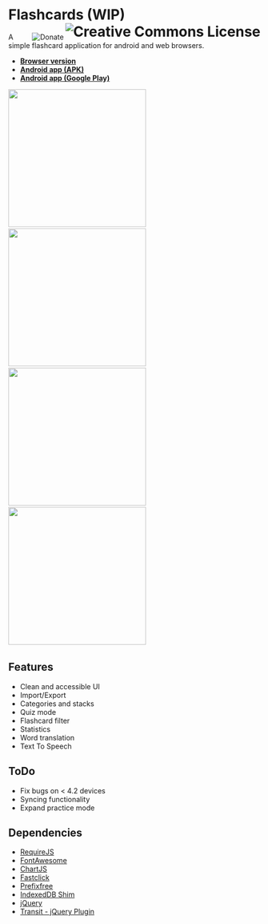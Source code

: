 Flashcards (WIP) <a rel="license" href="http://creativecommons.org/licenses/by-nc-sa/3.0/"><img align="right" alt="Creative Commons License" style="border-width:0" src="http://i.creativecommons.org/l/by-nc-sa/3.0/88x31.png" /></a>
==========


<a target="_blank" href="https://www.paypal.com/cgi-bin/webscr?cmd=_s-xclick&hosted_button_id=CDLKJK3V8D2R2"><img src="https://www.paypalobjects.com/en_GB/i/btn/btn_donate_LG.gif" align="right" alt="Donate"></a>

A simple flashcard application for android and web browsers.  

* [**Browser version**](http://elias-schuett.de/git/Flashcards/)
* [**Android app (APK)**](https://dl.dropboxusercontent.com/u/14645664/files/Flashcards.apk)
* [**Android app (Google Play)**](https://play.google.com/store/apps/details?id=de.elias_schuett.flashcards)

<img src="https://dl.dropboxusercontent.com/u/14645664/tablet/Flashcards/Screenshot_2013-12-02-20-24-24.png" height="275">&nbsp;
<img src="https://dl.dropboxusercontent.com/u/14645664/tablet/Flashcards/Screenshot_2013-12-02-20-24-35.png" height="275">&nbsp;
<img src="https://dl.dropboxusercontent.com/u/14645664/tablet/Flashcards/Screenshot_2013-12-02-20-32-34.png" height="275">&nbsp;
<img src="https://dl.dropboxusercontent.com/u/14645664/tablet/Flashcards/Screenshot_2013-12-02-20-25-13.png" height="275">&nbsp;


## Features

* Clean and accessible UI
* Import/Export
* Categories and stacks
* Quiz mode
* Flashcard filter
* Statistics
* Word translation
* Text To Speech

## ToDo

* Fix bugs on < 4.2 devices
* Syncing functionality
* Expand practice mode

## Dependencies

* [RequireJS](http://requirejs.org/)
* [FontAwesome](http://fontawesome.io/)
* [ChartJS](http://www.chartjs.org/)
* [Fastclick](https://github.com/ftlabs/fastclick/)
* [Prefixfree](http://leaverou.github.io/prefixfree/)
* [IndexedDB Shim](https://github.com/axemclion/IndexedDBShim/)
* [jQuery](http://jquery.com/)
* [Transit - jQuery Plugin](http://ricostacruz.com/jquery.transit/)
